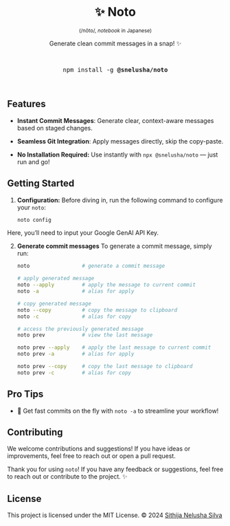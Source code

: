 <h1 align="center">✨ Noto</h1>
<p align="center"><sup>(/nōto/, <em>notebook</em> in Japanese)</sup></p>
<p align="center">Generate clean commit messages in a snap! ✨</p>

<pre align="center">
  <p>npm install -g <b>@snelusha/noto</b></p>
</pre>

## Features

- **Instant Commit Messages**: Generate clear, context-aware messages based on staged changes.

- **Seamless Git Integration**: Apply messages directly, skip the copy-paste.

- **No Installation Required:** Use instantly with `npx @snelusha/noto` — just run and go!

## Getting Started

1. **Configuration:**
   Before diving in, run the following command to configure your `noto`:

   ```bash
   noto config
   ```

Here, you’ll need to input your Google GenAI API Key.

2. **Generate commit messages**
   To generate a commit message, simply run:

   ```bash
   noto                 # generate a commit message

   # apply generated message
   noto --apply         # apply the message to current commit
   noto -a              # alias for apply 

   # copy generated message
   noto --copy          # copy the message to clipboard
   noto -c              # alias for copy

   # access the previously generated message
   noto prev            # view the last message

   noto prev --apply    # apply the last message to current commit
   noto prev -a         # alias for apply

   noto prev --copy     # copy the last message to clipboard
   noto prev -c         # alias for copy
   ```

## Pro Tips

- 🚀 Get fast commits on the fly with `noto -a` to streamline your workflow!

## Contributing

We welcome contributions and suggestions! If you have ideas or improvements, feel free to reach out or open a pull request.

Thank you for using `noto`! If you have any feedback or suggestions, feel free to reach out or contribute to the project. ✨

## License

This project is licensed under the MIT License.
© 2024 [Sithija Nelusha Silva](https://github.com/snelusha)
